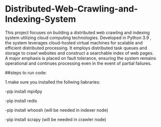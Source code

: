 # Distributed-Web-Crawling-and-Indexing-System
This project focuses on building a distributed web crawling and indexing system utilizing cloud computing technologies. Developed in Python 3.9 , the system leverages cloud-hosted virtual machines for scalable and efficient distributed processing. It employs distributed task queues and storage to crawl websites and construct a searchable index of web pages. A major emphasis is placed on fault tolerance, ensuring the system remains operational and continues processing even in the event of partial failures.


##steps to run code:

1.make sure you installed the follwing liabraries:

-pip install mpi4py

-pip install redis 

-pip install whoosh (will be needed in indexer node)

-pip install scrapy (will be needed in crawler node)


